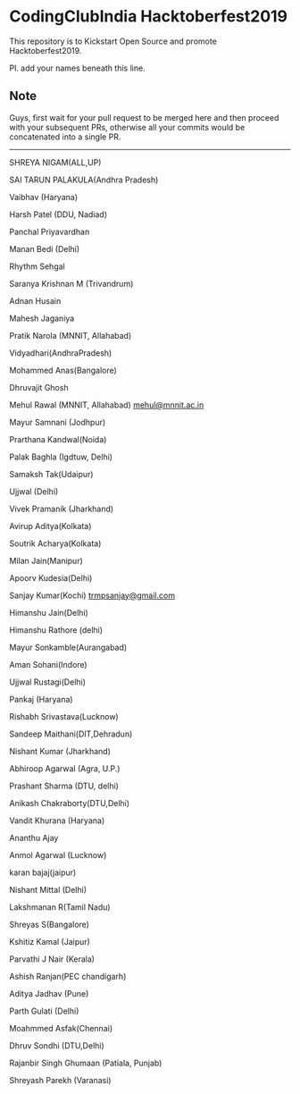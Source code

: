 CodingClubIndia Hacktoberfest2019
==================================================================================

This repository is to Kickstart Open Source and promote Hacktoberfest2019.

Pl. add your names beneath this line.

Note
----
Guys, first wait for your pull request to be merged here and then proceed with your subsequent PRs,
otherwise all your commits would be concatenated into a single PR.  
 
 ---------------------------------------------------------------------------------
SHREYA NIGAM(ALL,UP)

SAI TARUN PALAKULA(Andhra Pradesh)

Vaibhav (Haryana)

Harsh Patel (DDU, Nadiad)

Panchal Priyavardhan

Manan Bedi (Delhi)

Rhythm Sehgal

Saranya Krishnan M (Trivandrum)

Adnan Husain 

Mahesh Jaganiya

 Pratik Narola (MNNIT, Allahabad)

 Vidyadhari(AndhraPradesh)

 Mohammed Anas(Bangalore)
 
 Dhruvajit Ghosh 

Mehul Rawal (MNNIT, Allahabad)  mehul@mnnit.ac.in

Mayur Samnani (Jodhpur)

Prarthana Kandwal(Noida)

Palak Baghla (Igdtuw, Delhi)

Samaksh Tak(Udaipur)

Ujjwal (Delhi)

Vivek Pramanik (Jharkhand)

Avirup Aditya(Kolkata)

Soutrik Acharya(Kolkata)


Milan Jain(Manipur)


Apoorv Kudesia(Delhi)


Sanjay Kumar(Kochi) trmpsanjay@gmail.com


Himanshu Jain(Delhi)


Himanshu Rathore (delhi)


Mayur Sonkamble(Aurangabad)


Aman Sohani(Indore)


Ujjwal Rustagi(Delhi)


Pankaj  (Haryana)


Rishabh Srivastava(Lucknow)


Sandeep Maithani(DIT,Dehradun)


Nishant Kumar (Jharkhand)


Abhiroop Agarwal (Agra, U.P.)


Prashant Sharma (DTU, delhi)


Anikash Chakraborty(DTU,Delhi)


Vandit Khurana (Haryana)


Ananthu Ajay


Anmol Agarwal (Lucknow)


karan bajaj(jaipur)


Nishant Mittal (Delhi)


Lakshmanan R(Tamil Nadu)


Shreyas S(Bangalore)


Kshitiz Kamal (Jaipur)


Parvathi J Nair (Kerala)


Ashish Ranjan(PEC chandigarh)


Aditya Jadhav (Pune)


Parth Gulati (Delhi)


Moahmmed Asfak(Chennai) 


Dhruv Sondhi (DTU,Delhi)

Rajanbir Singh Ghumaan (Patiala, Punjab)

Shreyash Parekh (Varanasi)
